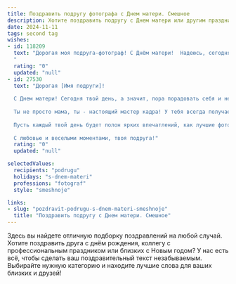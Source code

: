 ```yaml
---
title: Поздравить подругу фотографа с Днем матери. Смешное
description: Хотите поздравить подругу с Днем матери или другим праздником? Наш ИИ создаст незабываемое поздравление, а вы обязательно выделитесь среди других.  
date: 2024-11-11
tags: second tag
wishes:
- id: 118209
  text: "Дорогая моя подруга-фотограф! С Днём матери!  Надеюсь, сегодня тебя не будут атаковать малыши с криками \"Сфоткай!\" каждые пять секунд, а только нежные объятия и поцелуи. Пусть твой объектив сегодня запечатлеет самые тёплые и трогательные моменты, а не очередной разгром детской комнаты!  С праздником!
  "
  rating: "0"
  updated: "null"
- id: 27530
  text: "Дорогая [Имя подруги]!
  
  С Днем матери! Сегодня твой день, а значит, пора порадовать себя и немного отдохнуть от всех фотосессий и съемок! Пусть каждый момент будет запечатлен в сердце, а не только на камеру.
  
  Ты не просто мама, ты - настоящий мастер кадра! У тебя всегда получается запечатлеть самые яркие моменты, даже когда они внезапно возникают среди детского хаоса. Сколько шедевров ты уже создала, возвращая улыбки и слезы радости на лентах своих клиентов!
  
  Пусть каждый твой день будет полон ярких впечатлений, как лучшие фотографии, а все твои мечты сбудутся в идеальном разрешении! Желаю, чтобы твои дети всегда заставляли тебя улыбаться, даже когда они путают твою фотокамеру с игрушкой!
  
  С любовью и веселыми моментами, твоя подруга!"
  rating: "0"
  updated: "null"

selectedValues:
  recipients: "podrugu"
  holidays: "s-dnem-materi"
  professions: "fotograf"
  style: "smeshnoje"

links:
- slug: "pozdravit-podrugu-s-dnem-materi-smeshnoje"
  title: "Поздравить подругу с Днем матери. Смешное"
---
```


Здесь вы найдете отличную подборку поздравлений на любой случай.
Хотите поздравить друга с днём рождения, коллегу с профессиональным праздником или близких с Новым годом? У нас есть всё, чтобы сделать ваш поздравительный текст незабываемым. Выбирайте нужную категорию и находите лучшие слова для ваших близких и друзей!
